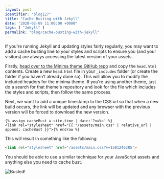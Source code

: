 ```yaml
---
layout: post
identifier: "blog127"
title: "Cache Busting with Jekyll"
date: "2020-02-09 11:00:00 +0000"
tags: [ "Jekyll" ]
permalink: "blog/cache-busting-with-jekyll"
---
```

If you're running Jekyll and updating styles fairly regularly, you may want to add a cache busting line to your styles and scripts to ensure you (and your visitors) are always accessing the latest version of your assets.

<!--more-->

Firstly, [head over to the Minima theme GitHub repo](https://github.com/jekyll/minima/blob/2.5-stable/_includes/head.html) and copy the `head.html` contents. Create a new `head.html` file in your `_includes` folder (or create the folder if you haven't already done so). This will allow you to modify the included headers for the minima theme. If you're using another theme, just do a search for that theme's repository and look for the file which includes the styles and scripts, then follow the same process.

Next, we want to add a unique timestamp to the CSS url so that when a new build occurs, the link will be updated and any browser with the previous version will be forced to download the new version.

```liquid{% raw  %}
{% assign cacheBust = site.time | date:'?v=%s' %}
<link rel="stylesheet" href="{{ "/assets/main.css" | relative_url | append: cacheBust }}">{% endraw %}
```

This will result in something like the following

```html
<link rel="stylesheet" href="/assets/main.css?v=1581246285">
```

You should be able to use a similar technique for your JavaScript assets and anything else you need to cache bust.

![Busted!](https://media.giphy.com/media/l0ExeAkpaMaEAuX5e/giphy-downsized-large.gif)
